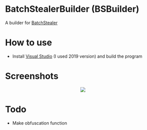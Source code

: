 # BatchStealerBuilder (BSBuilder)
A builder for [BatchStealer](https://github.com/Takaovi/BatchStealer)

# How to use

* Install [Visual Studio](https://visualstudio.microsoft.com/vs/community/) (I used 2019 version) and build the program

# Screenshots

  <p align="center">
  <img src="https://i.imgur.com/DGLpWOn.png">
  </p>

# Todo
* Make obfuscation function
